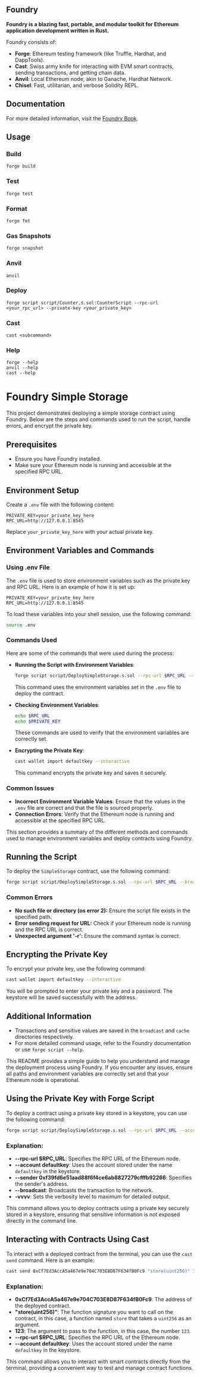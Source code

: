 ## Foundry

**Foundry is a blazing fast, portable, and modular toolkit for Ethereum application development written in Rust.**

Foundry consists of:

-   **Forge**: Ethereum testing framework (like Truffle, Hardhat, and DappTools).
-   **Cast**: Swiss army knife for interacting with EVM smart contracts, sending transactions, and getting chain data.
-   **Anvil**: Local Ethereum node, akin to Ganache, Hardhat Network.
-   **Chisel**: Fast, utilitarian, and verbose Solidity REPL.

## Documentation

For more detailed information, visit the [Foundry Book](https://book.getfoundry.sh/).

## Usage

### Build

```shell
forge build
```

### Test

```shell
forge test
```

### Format

```shell
forge fmt
```

### Gas Snapshots

```shell
forge snapshot
```

### Anvil

```shell
anvil
```

### Deploy

```shell
forge script script/Counter.s.sol:CounterScript --rpc-url <your_rpc_url> --private-key <your_private_key>
```

### Cast

```shell
cast <subcommand>
```

### Help

```shell
forge --help
anvil --help
cast --help
```

# Foundry Simple Storage

This project demonstrates deploying a simple storage contract using Foundry. Below are the steps and commands used to run the script, handle errors, and encrypt the private key.

## Prerequisites

- Ensure you have Foundry installed.
- Make sure your Ethereum node is running and accessible at the specified RPC URL.

## Environment Setup

Create a `.env` file with the following content:

```
PRIVATE_KEY=your_private_key_here
RPC_URL=http://127.0.0.1:8545
```

Replace `your_private_key_here` with your actual private key.

## Environment Variables and Commands

### Using .env File

The `.env` file is used to store environment variables such as the private key and RPC URL. Here is an example of how it is set up:

```
PRIVATE_KEY=your_private_key_here
RPC_URL=http://127.0.0.1:8545
```

To load these variables into your shell session, use the following command:

```bash
source .env
```

### Commands Used

Here are some of the commands that were used during the process:

- **Running the Script with Environment Variables**:
  ```bash
  forge script script/DeploySimpleStorage.s.sol --rpc-url $RPC_URL --broadcast --private-key $PRIVATE_KEY
  ```
  This command uses the environment variables set in the `.env` file to deploy the contract.

- **Checking Environment Variables**:
  ```bash
  echo $RPC_URL
  echo $PRIVATE_KEY
  ```
  These commands are used to verify that the environment variables are correctly set.

- **Encrypting the Private Key**:
  ```bash
  cast wallet import defaultkey --interactive
  ```
  This command encrypts the private key and saves it securely.

### Common Issues

- **Incorrect Environment Variable Values**: Ensure that the values in the `.env` file are correct and that the file is sourced properly.
- **Connection Errors**: Verify that the Ethereum node is running and accessible at the specified RPC URL.

This section provides a summary of the different methods and commands used to manage environment variables and deploy contracts using Foundry.

## Running the Script

To deploy the `SimpleStorage` contract, use the following command:

```bash
forge script script/DeploySimpleStorage.s.sol --rpc-url $RPC_URL --broadcast --private-key $PRIVATE_KEY
```

### Common Errors

- **No such file or directory (os error 2):** Ensure the script file exists in the specified path.
- **Error sending request for URL:** Check if your Ethereum node is running and the RPC URL is correct.
- **Unexpected argument '-r':** Ensure the command syntax is correct.

## Encrypting the Private Key

To encrypt your private key, use the following command:

```bash
cast wallet import defaultkey --interactive
```

You will be prompted to enter your private key and a password. The keystore will be saved successfully with the address.

## Additional Information

- Transactions and sensitive values are saved in the `broadcast` and `cache` directories respectively.
- For more detailed command usage, refer to the Foundry documentation or use `forge script --help`. 

This README provides a simple guide to help you understand and manage the deployment process using Foundry. If you encounter any issues, ensure all paths and environment variables are correctly set and that your Ethereum node is operational.

## Using the Private Key with Forge Script

To deploy a contract using a private key stored in a keystore, you can use the following command:

```bash
forge script script/DeploySimpleStorage.s.sol --rpc-url $RPC_URL --account defaultkey --sender 0xf39fd6e51aad88f6f4ce6ab8827279cfffb92266 --broadcast -vvvv
```

### Explanation:
- **--rpc-url $RPC_URL**: Specifies the RPC URL of the Ethereum node.
- **--account defaultkey**: Uses the account stored under the name `defaultkey` in the keystore.
- **--sender 0xf39fd6e51aad88f6f4ce6ab8827279cfffb92266**: Specifies the sender's address.
- **--broadcast**: Broadcasts the transaction to the network.
- **-vvvv**: Sets the verbosity level to maximum for detailed output.

This command allows you to deploy contracts using a private key securely stored in a keystore, ensuring that sensitive information is not exposed directly in the command line.

## Interacting with Contracts Using Cast

To interact with a deployed contract from the terminal, you can use the `cast send` command. Here is an example:

```bash
cast send 0xCf7Ed3AccA5a467e9e704C703E8D87F634fB0Fc9 "store(uint256)" 123 --rpc-url $RPC_URL --account defaultkey
```

### Explanation:
- **0xCf7Ed3AccA5a467e9e704C703E8D87F634fB0Fc9**: The address of the deployed contract.
- **"store(uint256)"**: The function signature you want to call on the contract, in this case, a function named `store` that takes a `uint256` as an argument.
- **123**: The argument to pass to the function, in this case, the number `123`.
- **--rpc-url $RPC_URL**: Specifies the RPC URL of the Ethereum node.
- **--account defaultkey**: Uses the account stored under the name `defaultkey` in the keystore.

This command allows you to interact with smart contracts directly from the terminal, providing a convenient way to test and manage contract functions.
